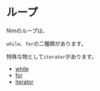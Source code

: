 # ループ

Nimのループは、

`while`、`for`の二種類があります。

特殊な物として`iterator`があります。

- [while](/chapter5-1.html)
- [for](/chapter5-2.html)
- [iterator](/chapter5-3.html)